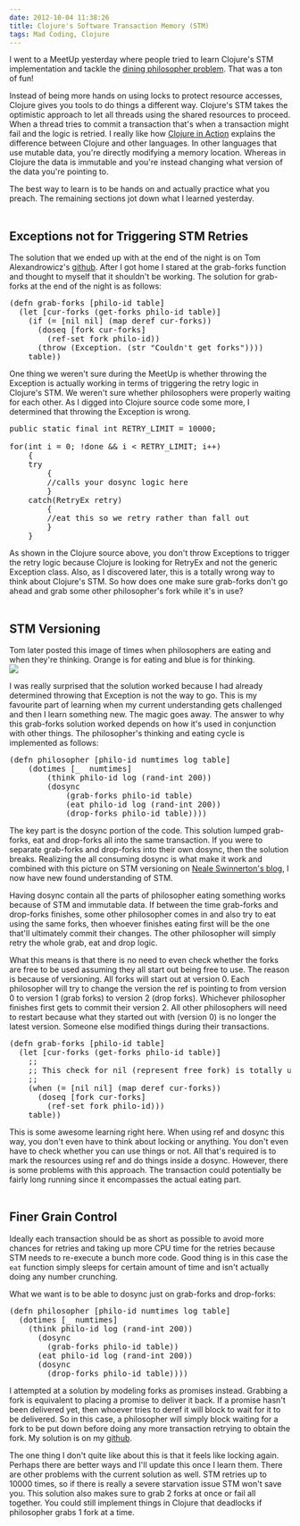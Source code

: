 ```yaml
---
date: 2012-10-04 11:38:26
title: Clojure's Software Transaction Memory (STM)
tags: Mad Coding, Clojure
---
```

I went to a MeetUp yesterday where people tried to learn Clojure's STM
implementation and tackle the [dining philosopher problem][1]. That was a ton of
fun!

Instead of being more hands on using locks to protect resource accesses, Clojure
gives you tools to do things a different way. Clojure's STM takes the optimistic
approach to let all threads using the shared resources to proceed. When a thread
tries to commit a transaction that's when a transaction might fail and the logic
is retried. I really like how [Clojure in Action][4] explains the difference
between Clojure and other languages. In other languages that use mutable data,
you're directly modifying a memory location. Whereas in Clojure the data is
immutable and you're instead changing what version of the data you're pointing
to.

The best way to learn is to be hands on and actually practice what you preach.
The remaining sections jot down what I learned yesterday.
<br>
<br>

## **Exceptions not for Triggering STM Retries**

The solution that we ended up with at the end of the night is on Tom
Alexandrowicz's [github][3]. After I got home I stared at the grab-forks
function and thought to myself that it shouldn't be working. The solution for
grab-forks at the end of the night is as follows:
<pre class="brush:clojure">
(defn grab-forks [philo-id table]
  (let [cur-forks (get-forks philo-id table)]
    (if (= [nil nil] (map deref cur-forks))
      (doseq [fork cur-forks]
        (ref-set fork philo-id))
      (throw (Exception. (str "Couldn't get forks"))))
    table))
</pre>

One thing we weren't sure during the MeetUp is whether throwing the Exception is
actually working in terms of triggering the retry logic in Clojure's STM. We
weren't sure whether philosophers were properly waiting for each other. As I
digged into Clojure source code some more, I determined that throwing the
Exception is wrong.

<pre class="brush:c">
public static final int RETRY_LIMIT = 10000;

for(int i = 0; !done && i < RETRY_LIMIT; i++)
    {
    try
        {
        //calls your dosync logic here
        }
    catch(RetryEx retry)
        {
        //eat this so we retry rather than fall out
        }
    }
</pre>

As shown in the Clojure source above, you don't throw Exceptions to trigger the
retry logic because Clojure is looking for RetryEx and not the generic Exception
class. Also, as I discovered later, this is a totally wrong way to think about
Clojure's STM. So how does one make sure grab-forks don't go ahead and grab some
other philosopher's fork while it's in use?
<br>
<br>

## **STM Versioning**

Tom later posted this image of times when philosophers are eating and when
they're thinking. Orange is for eating and blue is for thinking.  
![](http://photos2.meetupstatic.com/photos/event/d/c/7/0/highres_165656432.jpeg)

I was really surprised that the solution worked because I had already determined
throwing that Exception is not the way to go. This is my favourite part of
learning when my current understanding gets challenged and then I learn
something new. The magic goes away. The answer to why this grab-forks solution
worked depends on how it's used in conjunction with other things. The
philosopher's thinking and eating cycle is implemented as follows:

<pre class="brush:clojure">
(defn philosopher [philo-id numtimes log table]
	(dotimes [_  numtimes]
		(think philo-id log (rand-int 200))
		(dosync 
			(grab-forks philo-id table)
			(eat philo-id log (rand-int 200))
			(drop-forks philo-id table))))
</pre>

The key part is the dosync portion of the code. This solution lumped grab-forks,
eat and drop-forks all into the same transaction. If you were to separate
grab-forks and drop-forks into their own dosync, then the solution breaks.
Realizing the all consuming dosync is what make it work and combined with this
picture on STM versioning on [Neale Swinnerton's blog][2], I now have new found
understanding of STM.

Having dosync contain all the parts of philosopher eating something works
because of STM and immutable data. If between the time grab-forks and drop-forks
finishes, some other philosopher comes in and also try to eat using the same
forks, then whoever finishes eating first will be the one that'll ultimately
commit their changes. The other philosopher will simply retry the whole grab,
eat and drop logic.

What this means is that there is no need to even check whether the forks are
free to be used assuming they all start out being free to use. The reason is
because of versioning. All forks will start out at version 0. Each philosopher
will try to change the version the ref is pointing to from version 0 to version
1 (grab forks) to version 2 (drop forks). Whichever philosopher finishes first
gets to commit their version 2. All other philosophers will need to restart
because what they started out with (version 0) is no longer the latest version.
Someone else modified things during their transactions.

<pre class="brush:clojure">
(defn grab-forks [philo-id table]
  (let [cur-forks (get-forks philo-id table)]
    ;;
    ;; This check for nil (represent free fork) is totally unnecessary
    ;;
    (when (= [nil nil] (map deref cur-forks))
      (doseq [fork cur-forks]
        (ref-set fork philo-id)))
    table))
</pre>

This is some awesome learning right here. When using ref and dosync this way,
you don't even have to think about locking or anything. You don't even have to
check whether you can use things or not. All that's required is to mark the
resources using ref and do things inside a dosync. However, there is some
problems with this approach. The transaction could potentially be fairly long
running since it encompasses the actual eating part.
<br>
<br>

## **Finer Grain Control**

Ideally each transaction should be as short as possible to avoid more chances
for retries and taking up more CPU time for the retries because STM needs to
re-execute a bunch more code. Good thing is in this case the `eat` function
simply sleeps for certain amount of time and isn't actually doing any number
crunching.

What we want is to be able to dosync just on grab-forks and drop-forks:

<pre class="brush:clojure">
(defn philosopher [philo-id numtimes log table]
  (dotimes [_ numtimes]
    (think philo-id log (rand-int 200))
      (dosync 
        (grab-forks philo-id table))
      (eat philo-id log (rand-int 200))
      (dosync 
        (drop-forks philo-id table))))
</pre>

I attempted at a solution by modeling forks as promises instead. Grabbing a fork
is equivalent to placing a promise to deliver it back. If a promise hasn't been
delivered yet, then whoever tries to deref it will block to wait for it to be
delivered. So in this case, a philosopher will simply block waiting for a fork
to be put down before doing any more transaction retrying to obtain the fork. My
solution is on my [github][5].

The one thing I don't quite like about this is that it feels like locking again.
Perhaps there are better ways and I'll update this once I learn them. There are
other problems with the current solution as well. STM retries up to 10000 times,
so if there is really a severe starvation issue STM won't save you. This
solution also makes sure to grab 2 forks at once or fail all together. You
could still implement things in Clojure that deadlocks if philosopher grabs 1
fork at a time.

  [1]: http://en.wikipedia.org/wiki/Dining_philosophers_problem
  [2]: http://sw1nn.com/sw1nn.com/blog/2012/04/11/clojure-stm-what-why-how/
  [3]: https://github.com/tlalexan/TorontoCodingDojo-WeekEight-DiningPhilosophers
  [4]: http://www.manning.com/rathore/
  [5]: https://github.com/dannysu/clj-philosopher
